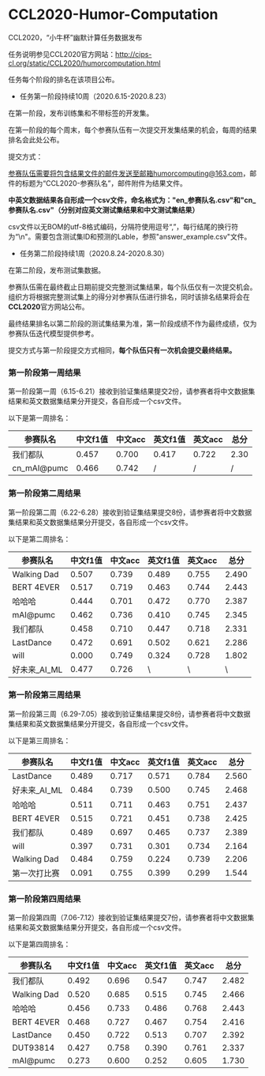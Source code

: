 # CCL2020-Humor-Computation

CCL2020，“小牛杯”幽默计算任务数据发布

任务说明参见CCL2020官方网站：http://cips-cl.org/static/CCL2020/humorcomputation.html

任务每个阶段的排名在该项目公布。

* 任务第一阶段持续10周（2020.6.15-2020.8.23）

在第一阶段，发布训练集和不带标签的开发集。

在第一阶段的每个周末，每个参赛队伍有一次提交开发集结果的机会，每周的结果排名会此处公布。

提交方式：

参赛队伍需要将包含结果文件的邮件发送至邮箱humorcomputing@163.com，邮件的标题为“CCL2020-参赛队名”，邮件附件为结果文件。

**中英文数据结果各自形成一个csv文件，命名格式为："en\_参赛队名.csv"和"cn\_参赛队名.csv"（分别对应英文测试集结果和中文测试集结果）**

csv文件以无BOM的utf-8格式编码，分隔符使用逗号“,”，每行结尾的换行符为“\n"。需要包含测试集ID和预测的Lable，参照"answer_example.csv"文件。

* 任务第二阶段持续1周（2020.8.24-2020.8.30）

在第二阶段，发布测试集数据。

参赛队伍需在最终截止日期前提交完整测试集结果，每个队伍仅有一次提交机会。组织方将根据完整测试集上的得分对参赛队伍进行排名，同时该排名结果将会在**CCL2020**官方网站公布。

最终结果排名以第二阶段的测试集结果为准，第一阶段成绩不作为最终成绩，仅为参赛队伍迭代模型提供参考。

提交方式与第一阶段提交方式相同，**每个队伍只有一次机会提交最终结果。**

### 第一阶段第一周结果

第一阶段第一周（6.15-6.21）接收到验证集结果提交2份，请参赛者将中文数据集结果和英文数据集结果分开提交，各自形成一个csv文件。

以下是第一周排名：

| 参赛队名    | 中文f1值 | 中文acc | 英文f1值 | 英文acc | 总分 |
| ----------- | -------- | ------- | -------- | ------- | ---- |
| 我们都队    | 0.457    | 0.700   | 0.417    | 0.722   | 2.30 |
| cn_mAI@pumc | 0.466    | 0.742   | /        | /       | /    |

### 第一阶段第二周结果

第一阶段第二周（6.22-6.28）接收到验证集结果提交8份，请参赛者将中文数据集结果和英文数据集结果分开提交，各自形成一个csv文件。

以下是第二周排名：

| 参赛队名     | 中文f1值 | 中文acc | 英文f1值 | 英文acc | 总分  |
| ------------ | -------- | ------- | -------- | ------- | ----- |
| Walking Dad  | 0.507    | 0.739   | 0.489    | 0.755   | 2.490 |
| BERT 4EVER   | 0.517    | 0.719   | 0.463    | 0.744   | 2.443 |
| 哈哈哈       | 0.444    | 0.701   | 0.472    | 0.770   | 2.387 |
| mAI@pumc     | 0.462    | 0.736   | 0.410    | 0.745   | 2.345 |
| 我们都队     | 0.458    | 0.710   | 0.447    | 0.718   | 2.331 |
| LastDance    | 0.472    | 0.691   | 0.502    | 0.621   | 2.286 |
| will         | 0.000    | 0.749   | 0.324    | 0.728   | 1.802 |
| 好未来_AI_ML | 0.477    | 0.726   | \        | \       | \     |

### 第一阶段第三周结果

第一阶段第三周（6.29-7.05）接收到验证集结果提交8份，请参赛者将中文数据集结果和英文数据集结果分开提交，各自形成一个csv文件。

以下是第三周排名：

| 参赛队名     | 中文f1值 | 中文acc | 英文f1值 | 英文acc | 总分  |
| ------------ | -------- | ------- | -------- | ------- | ----- |
| LastDance    | 0.489    | 0.717   | 0.571    | 0.784   | 2.560 |
| 好未来_AI_ML | 0.484    | 0.739   | 0.500    | 0.745   | 2.468 |
| 哈哈哈       | 0.511    | 0.711   | 0.463    | 0.751   | 2.437 |
| BERT 4EVER   | 0.515    | 0.721   | 0.451    | 0.738   | 2.425 |
| 我们都队     | 0.489    | 0.697   | 0.465    | 0.737   | 2.389 |
| will         | 0.397    | 0.731   | 0.301    | 0.734   | 2.164 |
| Walking Dad  | 0.484    | 0.759   | 0.224    | 0.739   | 2.206 |
| 第一次打比赛 | 0.091    | 0.755   | 0.399    | 0.299   | 1.544 |

### 第一阶段第四周结果

第一阶段第四周（7.06-7.12）接收到验证集结果提交7份，请参赛者将中文数据集结果和英文数据集结果分开提交，各自形成一个csv文件。

以下是第四周排名：

| 参赛队名    | 中文f1值 | 中文acc | 英文f1值 | 英文acc | 总分  |
| ----------- | -------- | ------- | -------- | ------- | ----- |
| 我们都队    | 0.492    | 0.696   | 0.547    | 0.747   | 2.482 |
| Walking Dad | 0.520    | 0.685   | 0.515    | 0.745   | 2.466 |
| 哈哈哈      | 0.456    | 0.733   | 0.486    | 0.768   | 2.443 |
| BERT 4EVER  | 0.468    | 0.727   | 0.467    | 0.754   | 2.416 |
| LastDance   | 0.450    | 0.722   | 0.513    | 0.707   | 2.392 |
| DUT93814    | 0.427    | 0.758   | 0.390    | 0.761   | 2.337 |
| mAI@pumc    | 0.273    | 0.600   | 0.252    | 0.605   | 1.730 |
